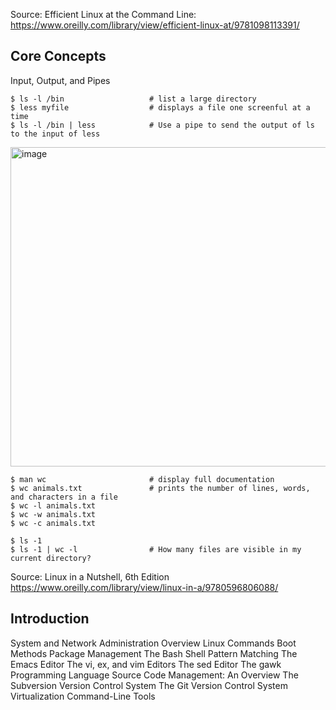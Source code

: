 Source: Efficient Linux at the Command Line: https://www.oreilly.com/library/view/efficient-linux-at/9781098113391/       
## Core Concepts
Input, Output, and Pipes         
  
    $ ls -l /bin                   # list a large directory
    $ less myfile                  # displays a file one screenful at a time
    $ ls -l /bin | less            # Use a pipe to send the output of ls to the input of less

<img width="511" alt="image" src="https://user-images.githubusercontent.com/105786517/218282985-ed5e585a-f400-4393-a701-0a9a7fcf29a0.png">

    $ man wc                       # display full documentation
    $ wc animals.txt               # prints the number of lines, words, and characters in a file
    $ wc -l animals.txt
    $ wc -w animals.txt
    $ wc -c animals.txt

    $ ls -1
    $ ls -1 | wc -l                # How many files are visible in my current directory?


Source: Linux in a Nutshell, 6th Edition https://www.oreilly.com/library/view/linux-in-a/9780596806088/       
## Introduction
System and Network Administration Overview
Linux Commands
Boot Methods
Package Management
The Bash Shell
Pattern Matching
The Emacs Editor
The vi, ex, and vim Editors
The sed Editor
The gawk Programming Language
Source Code Management: An Overview
The Subversion Version Control System
The Git Version Control System
Virtualization Command-Line Tools


























